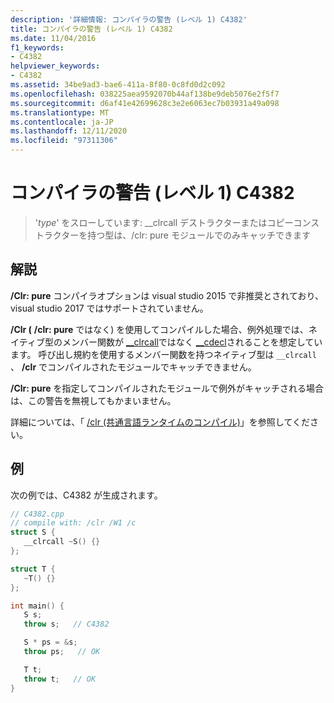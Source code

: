 ```yaml
---
description: '詳細情報: コンパイラの警告 (レベル 1) C4382'
title: コンパイラの警告 (レベル 1) C4382
ms.date: 11/04/2016
f1_keywords:
- C4382
helpviewer_keywords:
- C4382
ms.assetid: 34be9ad3-bae6-411a-8f80-0c8fd0d2c092
ms.openlocfilehash: 038225aea9592070b44af138be9deb5076e2f5f7
ms.sourcegitcommit: d6af41e42699628c3e2e6063ec7b03931a49a098
ms.translationtype: MT
ms.contentlocale: ja-JP
ms.lasthandoff: 12/11/2020
ms.locfileid: "97311306"
---
```

# <a name="compiler-warning-level-1-c4382"></a>コンパイラの警告 (レベル 1) C4382

> '*type*' をスローしています: __clrcall デストラクターまたはコピーコンストラクターを持つ型は、/clr: pure モジュールでのみキャッチできます

## <a name="remarks"></a>解説

**/Clr: pure** コンパイラオプションは visual studio 2015 で非推奨とされており、visual studio 2017 ではサポートされていません。

**/Clr (** **/clr: pure** ではなく) を使用してコンパイルした場合、例外処理では、ネイティブ型のメンバー関数が [__clrcall](../../cpp/clrcall.md)ではなく [__cdecl](../../cpp/cdecl.md)されることを想定しています。 呼び出し規約を使用するメンバー関数を持つネイティブ型は `__clrcall` 、 **/clr** でコンパイルされたモジュールでキャッチできません。

**/Clr: pure** を指定してコンパイルされたモジュールで例外がキャッチされる場合は、この警告を無視してもかまいません。

詳細については、「 [/clr (共通言語ランタイムのコンパイル)](../../build/reference/clr-common-language-runtime-compilation.md)」を参照してください。

## <a name="example"></a>例

次の例では、C4382 が生成されます。

```cpp
// C4382.cpp
// compile with: /clr /W1 /c
struct S {
   __clrcall ~S() {}
};

struct T {
   ~T() {}
};

int main() {
   S s;
   throw s;   // C4382

   S * ps = &s;
   throw ps;   // OK

   T t;
   throw t;   // OK
}
```
